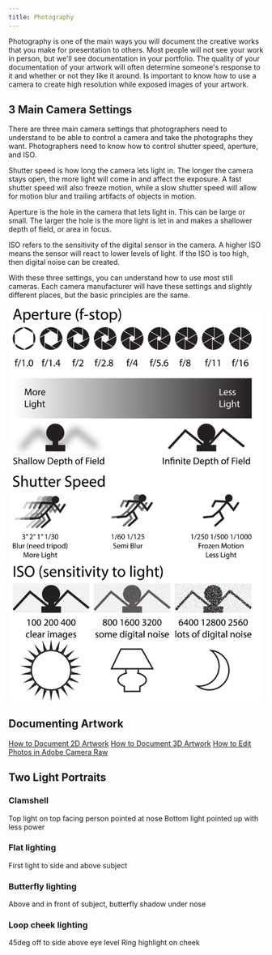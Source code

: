 ```yaml
---
title: Photography
---
```


Photography is one of the main ways you will document the creative works that you make for presentation to others. Most people will not see your work in person, but we'll see documentation in your portfolio. The quality of your documentation of your artwork will often determine someone's response to it and whether or not they like it around. Is important to know how to use a camera to create high resolution while exposed images of your artwork.

## 3 Main Camera Settings

There are three main camera settings that photographers need to understand to be able to control a camera and take the photographs they want. Photographers need to know how to control shutter speed, aperture, and ISO.

Shutter speed is how long the camera lets light in. The longer the camera stays open, the more light will come in and affect the exposure. A fast shutter speed will also freeze motion, while a slow shutter speed will allow for motion blur and trailing artifacts of objects in motion.

Aperture is the hole in the camera that lets light in. This can be large or small. The larger the hole is the more light is let in and makes a shallower depth of field, or area in focus.

ISO refers to the sensitivity of the digital sensor in the camera. A higher ISO means the sensor will react to lower levels of light. If the ISO is too high, then digital noise can be created.

With these three settings, you can understand how to use most still cameras. Each camera manufacturer will have these settings and slightly different places, but the basic principles are the same.

![2021-09-22-Camera-Cheat-Sheet-Whatmakeart](../attachments/2021-09-22-Camera-Cheat-Sheet-Whatmakeart.png "Photography Cheatsheet: <a href='https://whatmakeart.com/'>What Make Art</a>")

## Documenting Artwork

[How to Document 2D Artwork](../art-faq/how-to-document-2d-artwork.md) [How to Document 3D Artwork](../art-faq/how-to-document-3d-artwork.md) [How to Edit Photos in Adobe Camera Raw](../photography/how-to-edit-photos-in-adobe-camera-raw.md)

## Two Light Portraits

### Clamshell

Top light on top facing person pointed at nose Bottom light pointed up with less power

### Flat lighting

First light to side and above subject

### Butterfly lighting

Above and in front of subject, butterfly shadow under nose

### Loop cheek lighting

45deg off to side above eye level Ring highlight on cheek
